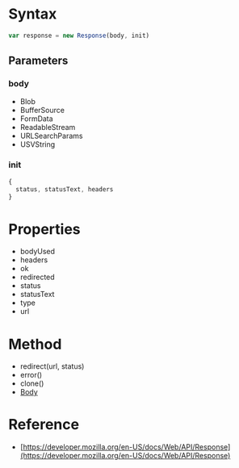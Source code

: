 # Syntax

```js
var response = new Response(body, init)
```

## Parameters

### body

- Blob
- BufferSource
- FormData
- ReadableStream
- URLSearchParams
- USVString

### init

```js
{
  status, statusText, headers
}
```

# Properties

- bodyUsed
- headers
- ok
- redirected
- status
- statusText
- type
- url

# Method

- redirect(url, status)
- error()
- clone()
- [Body](#js/Body)

# Reference

- [https://developer.mozilla.org/en-US/docs/Web/API/Response](https://developer.mozilla.org/en-US/docs/Web/API/Response)
